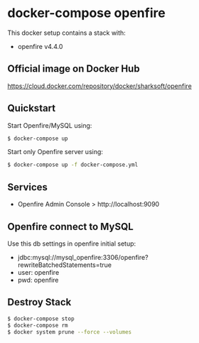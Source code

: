 # docker-compose openfire

This docker setup contains a stack with:
* openfire v4.4.0

## Official image on Docker Hub
https://cloud.docker.com/repository/docker/sharksoft/openfire

## Quickstart
Start Openfire/MySQL using:

```bash
$ docker-compose up
```

Start only Openfire server using:

```bash
$ docker-compose up -f docker-compose.yml
```

## Services
* Openfire Admin Console > http://localhost:9090 

## Openfire connect to MySQL
Use this db settings in openfire initial setup:
* jdbc:mysql://mysql_openfire:3306/openfire?rewriteBatchedStatements=true 
* user: openfire
* pwd: openfire

## Destroy Stack
```bash
$ docker-compose stop
$ docker-compose rm
$ docker system prune --force --volumes
```